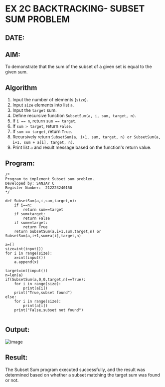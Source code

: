 # EX 2C BACKTRACKING- SUBSET SUM PROBLEM
## DATE:
## AIM:
To demonstrate that the sum of the subset of a given set is equal to the given sum.


## Algorithm


1. Input the number of elements (`size`).  
2. Input `size` elements into list `a`.  
3. Input the `target` sum.  
4. Define recursive function `SubsetSum(a, i, sum, target, n)`.  
5. If `i == n`, return `sum == target`.  
6. If `sum > target`, return `False`.  
7. If `sum == target`, return `True`.  
8. Recursively return `SubsetSum(a, i+1, sum, target, n) or SubsetSum(a, i+1, sum + a[i], target, n)`.  
9. Print list `a` and result message based on the function's return value.  


## Program:
```
/*
Program to implement Subset sum problem.
Developed by: SANJAY C
Register Number:  212223240150
*/
```
```PY
def SubsetSum(a,i,sum,target,n):
    if i==n:
        return sum==target
    if sum>target:
        return False
    if sum==target:
        return True
    return SubsetSum(a,i+1,sum,target,n) or SubsetSum(a,i+1,sum+a[i],target,n)

a=[]
size=int(input())
for i in range(size):
    x=int(input())
    a.append(x)

target=int(input())
n=len(a)
if(SubsetSum(a,0,0,target,n)==True):
    for i in range(size):
        print(a[i])
    print("True,subset found")
else:
    for i in range(size):
        print(a[i])
    print("False,subset not found")


```
## Output:

![image](https://github.com/user-attachments/assets/261e25e9-791c-484b-98e4-a3037400fb8c)

## Result:
The Subset Sum program executed successfully, and the result was determined based on whether a subset matching the target sum was found or not.
